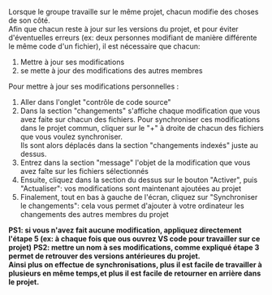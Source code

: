 Lorsque le groupe travaille sur le même projet, chacun modifie des choses de son côté.<br />
Afin que chacun reste à jour sur les versions du projet, et pour éviter d'éventuelles erreurs
(ex: deux personnes modifiant de manière différente le même code d'un fichier), 
il est nécessaire que chacun:
1. Mettre à jour ses modifications
2. se mette à jour des modifications des autres membres

Pour mettre à jour ses modifications personnelles :
1. Aller dans l'onglet "contrôle de code source"
2. Dans la section "changements" s'affiche chaque modification que vous avez faite sur chacun des fichiers.
   Pour synchroniser ces modifications dans le projet commun, cliquer sur le "+" à droite de chacun des fichiers que vous voulez synchroniser.<br />
   Ils sont alors déplacés dans la section "changements indexés" juste au dessus.<br />
3. Entrez dans la section "message" l'objet de la modification que vous avez faîte sur les fichiers sélectionnés
4. Ensuite, cliquez dans la section du dessus sur le bouton "Activer", puis "Actualiser": vos modifications sont maintenant ajoutées au projet
5. Finalement, tout en bas à gauche de l'écran, cliquez sur "Synchroniser le changements": cela vous permet d'ajouter à votre ordinateur les changements des autres membres du projet

**PS1: si vous n'avez fait aucune modification, appliquez directement l'étape 5 (ex: à chaque fois que ous ouvrez VS code pour travailler sur ce projet)**
**PS2: mettre un nom à ses modifications, comme expliqué étape 3 permet de retrouver des versions antérieures du projet.** <br />
**Ainsi plus on effectue de synchronisations, plus il est facile de travailler à plusieurs en même temps,et plus il est facile de retourner en arrière dans le projet.**
